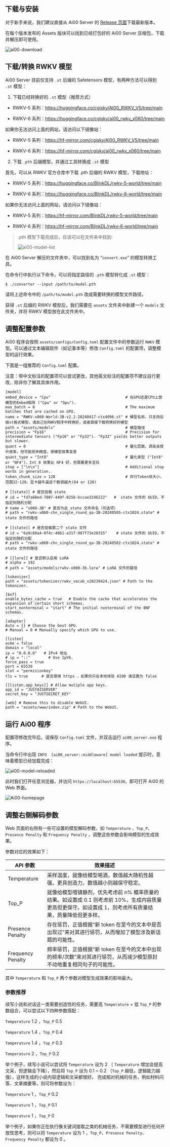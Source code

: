 
## 下载与安装

对于新手来说，我们建议直接从 Ai00 Server 的 [Release 页面](https://github.com/Ai00-X/ai00_server/releases)下载最新版本。

在每个版本发布的 Assets 版块可以找到已经打包好的 Ai00 Server 压缩包，下载并解压即可使用。

![ai00-download](./doc_img/ai00-download.png)

## 下载/转换 RWKV 模型

Ai00 Server 目前仅支持 `.st` 后缀的 Safetensors 模型，有两种方法可以得到 `.st` 模型：

1. 下载已经转换好的 `.st` 模型（推荐方式）

- RWKV-5 系列：https://huggingface.co/cgisky/AI00_RWKV_V5/tree/main

- RWKV-6 系列：https://huggingface.co/cgisky/ai00_rwkv_x060/tree/main

如果你无法访问上面的网站，请访问以下镜像站：

- RWKV-5 系列：https://hf-mirror.com/cgisky/AI00_RWKV_V5/tree/main

- RWKV-6 系列：https://hf-mirror.com/cgisky/ai00_rwkv_x060/tree/main

2. 下载 `.pth` 后缀模型，并通过工具转换成 `.st` 模型

首先，可以从 RWKV 官方仓库中下载 .pth 后缀的 RWKV 模型，下载地址：

- RWKV-5 系列：https://huggingface.co/BlinkDL/rwkv-5-world/tree/main

- RWKV-6 系列：https://huggingface.co/BlinkDL/rwkv-6-world/tree/main

如果你无法访问上面的网站，请访问以下镜像站：

- RWKV-5 系列：https://hf-mirror.com/BlinkDL/rwkv-5-world/tree/main

- RWKV-6 系列：https://hf-mirror.com/BlinkDL/rwkv-6-world/tree/main

> .pth 模型下载完成后，应该可以在文件夹中找到:
> 
>![ai00-model-list](./doc_img/ai00-model-list.png)

在 Ai00 Server 解压的文件夹中，可以找到名为 “`convert.exe`” 的模型转换工具。

在命令行中执行以下命令，可以将指定路径的 `.pth` 模型转化成 `.st` 模型：
```
$ ./converter --input /path/to/model.pth
```
请将上述命令中的 `/path/to/model.pth` 改成需要转换的模型文件路径。

获得 `.st` 后缀的 RWKV 模型后，我们需要在 `assets` 文件夹中新建一个 `models` 文件夹，并将 RWKV 模型放在此文件夹中。


## 调整配置参数

Ai00 程序会按照 `assets/configs/Config.toml` 配置文件中的参数运行 `RWKV` 模型。可以通过文本编辑软件（如记事本等）修改 `Config.toml` 的配置项，调整模型的运行效果。

下面是一组推荐的 `Config.toml` 配置。

注意：带中文标注的配置项可以尝试更改，其他英文标注的配置项不建议自行更改，除非你了解其具体作用。
```
[model]
embed_device = "Cpu"                                 # 在GPU还是CPU上放模型的Embed矩阵 ("Cpu" or "Gpu").
max_batch = 8                                        # The maximum batches that are cached on GPU.
name = "RWKV-x060-World-3B-v2.1-20240417-ctx4096.st" # 模型名称，只支持后缀st格式模型，请自己在RWKV程序中转换好，或者直接下载转换好的模型
path = "assets/models"                               # 模型路径
precision = "Fp16"                                   # Precision for intermediate tensors ("Fp16" or "Fp32"). "Fp32" yields better outputs but slower.
quant = 0                                            # 量化层数，调高会提升效率，但可能损失精度，使模型效果变差
quant_type = "Int8"                                  # 量化类型 ("Int8" or "NF4")，Int 8 效果比 NF4 好，但需要更多显存
stop = ["\n\n"]                                      # Additional stop words in generation.
token_chunk_size = 128                               # 并行Token块大小，范围32-128，显卡越牛逼这个数调越大(64 or 128)

# [[state]] # 是否挂载 state
# id = "fd7a60ed-7807-449f-8256-bccae3246222"   #  state 文件的 UUID，不指定则随机分配 
# name = "x060-3B" # 是否为此 state 文件命名（可选项）
# path = "rwkv-x060-chn_single_round_qa-3B-20240505-ctx1024.state" # state 文件的路径

# [[state]] # 是否挂载第二个 state 文件
# id = "6a9c60a4-0f4c-40b1-a31f-987f73e20315"    # state 文件的 UUID，不指定则随机分配 
# path = "rwkv-x060-chn_single_round_qa-3B-20240502-ctx1024.state" # state 文件的路径

# [[lora]] # 是否默认启用 LoRA 
# alpha = 192
# path = "assets/models/rwkv-x060-3b.lora" # LoRA 文件的路径

[tokenizer]
path = "assets/tokenizer/rwkv_vocab_v20230424.json" # Path to the tokenizer.

[bnf]
enable_bytes_cache = true   # Enable the cache that accelerates the expansion of certain short schemas.
start_nonterminal = "start" # The initial nonterminal of the BNF schemas.

[adapter]
Auto = {} # Choose the best GPU.
# Manual = 0 # Manually specify which GPU to use.

[listen]
acme = false
domain = "local"
ip = "0.0.0.0"   # IPv4 地址
# ip = "::"        # Use IpV6.
force_pass = true
port = 65530
slot = "permisionkey"
tls = true      # 是否使用 https ，如果你只在本地体验 AI00 请设置为 false

[[listen.app_keys]] # Allow mutiple app keys.
app_id = "JUSTAISERVER"
secret_key = "JUSTSECRET_KEY"

[web] # Remove this to disable WebUI.
path = "assets/www/index.zip" # Path to the WebUI.

```

## 运行 Ai00 程序

配置项修改完毕后，请保存 `Config.toml` 文件，并双击运行 `ai00_server.exe` 程序。

当命令行中出现 `INFO  [ai00_server::middleware] model loaded` 提示时，意味着模型已经加载完成：

![ai00-model-reloaded](./doc_img/ai00-model-reloaded.png)

此时我们打开任意浏览器，并访问 `https://localhost:65530`，即可打开 Ai00 的 Web 界面。

![Ai00-homepage](./doc_img/Ai00-homepage.png)


## 调整右侧解码参数

Web 页面的右侧有一些可设置的模型解码参数，如 `Temperature` 、`Top_P`、`Presence Penalty` 和 `Frequency Penalty` ，调整这些参数会影响模型的生成效果。

参数对应的效果如下：

| API 参数| 效果描述  |
|----|----|
| Temperature | 采样温度，就像给模型喝酒，数值越大随机性越强，更具创造力，数值越小则越保守稳定。                                             |
| Top_P | 就像给模型喂镇静剂，优先考虑前 n% 概率质量的结果。如设置成 0.1 则考虑前 10%，生成内容质量更高但更保守。如设置成 1，则考虑所有质量结果，质量降低但更多样。 |
| Presence Penalty | 存在惩罚，正值根据“新 token 在至今的文本中是否出现过”来对其进行惩罚，从而增加了模型涉及新话题的可能性。|
| Frequency Penalty| 频率惩罚，正值根据“新 token 在至今的文本中出现的频率/次数”来对其进行惩罚，从而减少模型原封不动地重复相同句子的可能性。|

其中 `Temperature` 和 `Top_P` 两个参数对模型生成效果的影响最大。

### 参数推荐

续写小说和对话这一类需要创造性的任务，需要高 `Temperature` + 低 `Top_P` 的参数组合，可以尝试以下四种参数搭配：

`Temperature` 1.2 ，`Top_P` 0.5

`Temperature` 1.4 ，`Top_P` 0.4

`Temperature` 1.4 ，`Top_P` 0.3

`Temperature` 2 ，`Top_P` 0.2

举个例子，续写小说可以尝试将 `Temperature` 设为 2 （ `Temperature` 增加会提高文采，但逻辑会下降），然后将 `Top_P` 设为 0.1 ~ 0.2 （`Top_P` 越低，逻辑能力越强），这样生成的小说内容逻辑和文采都很好。
完成相对机械的任务，例如材料问答、文章摘要等，则可将参数设为：

`Temperature` 1 ，`Top_P` 0.2

`Temperature` 1 ，`Top_P` 0.1

`Temperature` 1 ，`Top_P` 0

举个例子，如果你正在执行像关键词提取之类的机械任务，不需要模型进行任何开放性思考，则可以将 `Temperature` 设为 1 ，`Top_P`、`Presence Penalty`、`Frequency Penalty` 都设为 0 。
